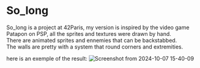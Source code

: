 # So_long
So_long is a project at 42Paris, my version is inspired by the video game Patapon on PSP, all the sprites and textures were drawn by hand.  
There are animated sprites and ennemies that can be backstabbed.  
The walls are pretty with a system that round corners and extremities.  

here is an exemple of the result:
![Screenshot from 2024-10-07 15-40-09](https://github.com/user-attachments/assets/abf1bfa0-3876-4f91-b359-6835e670c4e0)
